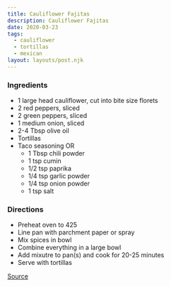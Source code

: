 ```yaml
---
title: Cauliflower Fajitas
description: Cauliflower Fajitas
date: 2020-03-23
tags:
  - cauliflower
  - tortillas
  - mexican
layout: layouts/post.njk
---
```


### Ingredients

- 1 large head cauliflower, cut into bite size florets
- 2 red peppers, sliced
- 2 green peppers, sliced
- 1 medium onion, sliced
- 2-4 Tbsp olive oil
- Tortillas
- Taco seasoning OR
  - 1 Tbsp chili powder
  - 1 tsp cumin
  - 1/2 tsp paprika
  - 1/4 tsp garlic powder
  - 1/4 tsp onion powder
  - 1 tsp salt

### Directions

- Preheat oven to 425
- Line pan with parchment paper or spray
- Mix spices in bowl
- Combine everything in a large bowl
- Add mixutre to pan(s) and cook for 20-25 minutes
- Serve with tortillas

[Source](https://www.noracooks.com/sheet-pan-cauliflower-fajitas/)
